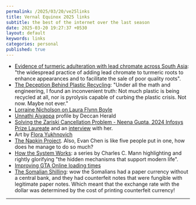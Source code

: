 ```yaml
---
permalink: /2025/03/20/ve25links
title: Vernal Equinox 2025 links
subtitle: the best of the internet over the last season
date: 2025-03-20 19:27:37 +0530
layout: default
keywords: links
categories: personal
published: true
---
```


- [Evidence of turmeric adulteration with lead chromate across South Asia](https://www.sciencedirect.com/science/article/pii/S0048969724051532): "the widespread practice of adding lead chromate to turmeric roots to enhance appearances and to facilitate the sale of poor quality roots".
- [The Deception Behind Plastic Recycling](https://www.propublica.org/series/selling-a-mirage): "Under all the math and engineering, I found an inconvenient truth: Not much plastic is being recycled at all, nor is pyrolysis capable of curbing the plastic crisis. Not now. Maybe not ever."
- [Lorraine Nicholson on Laura Flynn Boyle](https://www.vanityfair.com/hollywood/story/lara-flynn-boyle-lorraine-nicholson)
- [Unnathi Aiyappa](https://www.youtube.com/watch?v=5rJlqKMYGNc) profile by Deccan Herald
- [Solving the Zariski Cancellation Problem - Neena Gupta, 2024 Infosys Prize Laureate](https://www.youtube.com/watch?v=KtOhGErzpGA) and an [interview](https://www.youtube.com/watch?v=sZ__3Souht0) with her.  
- Art by [Flora Yukhnovich](https://www.florayukhnovich.com/)  
- [The Napkin Project](https://web.evanchen.cc/napkin.html). Also, Evan Chen is like five people put in one, how does he manage to do so much?  
- [How the System Works](https://www.thenewatlantis.com/collections/how-the-system-works): a series by Charles C. Mann highlighting and rightly glorifying "the hidden mechanisms that support modern life".  
- [Improving GTA Online loading times](https://nee.lv/2021/02/28/How-I-cut-GTA-Online-loading-times-by-70/)  
- [The Somalian Shilling](https://www.moneyness.ca/2017/03/bringing-back-somali-shilling.html): wow the Somalians had a paper currency without a central bank, and they had counterfeit notes that were fungible with legitimate paper notes. Which meant that the exchange rate with the dollar was determined by the cost of printing counterfeit currency!

---

